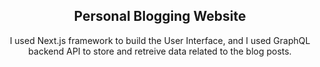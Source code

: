 <div align="center">
  <h2>Personal Blogging Website</h2>
  <p>I used Next.js framework to build the User Interface, and I used GraphQL backend API to store and retreive data related to the blog posts.</p>
</div>
